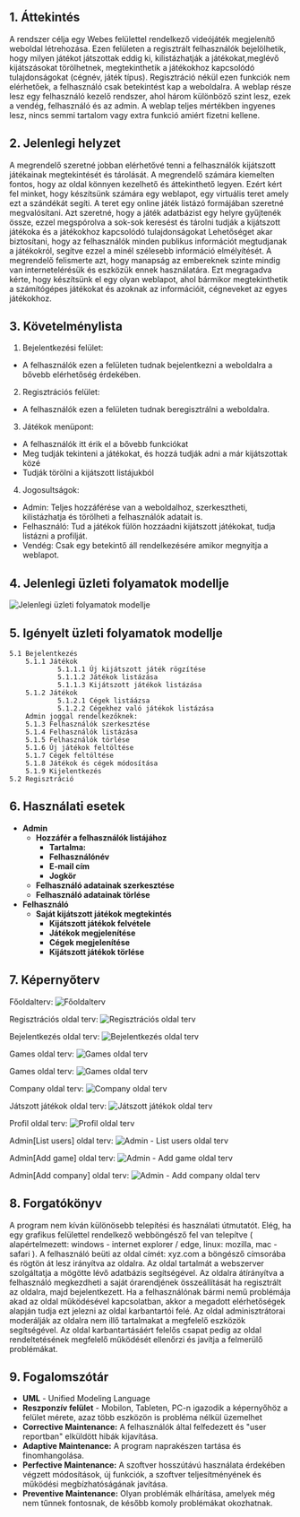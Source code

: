 ## 1. Áttekintés
A rendszer célja egy Webes felülettel rendelkező videójáték megjelenítő weboldal létrehozása. Ezen felületen a regisztrált felhasználók bejelölhetik, hogy milyen játékot játszottak eddig ki, kilistázhatják a játékokat,meglévő kijátszásokat törölhetnek, megtekinthetik a játékokhoz kapcsolódó tulajdonságokat (cégnév, játék típus). Regisztráció nékül ezen funkciók nem elérhetőek, a felhasználó csak betekintést kap a weboldalra. A weblap része lesz egy felhasználó kezelő rendszer, ahol három különböző szint lesz, ezek a vendég, felhasználó és az admin. A weblap teljes mértékben ingyenes lesz, nincs semmi tartalom vagy extra funkció amiért fizetni kellene.

## 2. Jelenlegi helyzet

A megrendelő szeretné jobban elérhetővé tenni a felhasználók kijátszott játékainak megtekintését és tárolását.
A megrendelő számára kiemelten fontos, hogy az oldal könnyen kezelhető és áttekinthető legyen. Ezért kért fel minket, hogy készítsünk számára egy weblapot, egy virtuális teret amely ezt a szándékát segíti.
A teret egy online játék listázó formájában szeretné megvalósítani.
Azt szeretné, hogy a játék adatbázist egy helyre gyűjtenék össze, ezzel megspórolva a sok-sok keresést és tárolni tudják a kijátszott játékoka és a játékokhoz kapcsolódó tulajdonságokat
Lehetőséget akar biztosítani, hogy az felhasználók minden publikus információt megtudjanak a játékokról, segítve ezzel a minél szélesebb információ elmélyítését. A megrendelő felismerte azt, hogy manapság az embereknek szinte mindig van internetelérésük és eszközük ennek használatára.
Ezt megragadva kérte, hogy készítsünk el egy olyan weblapot, ahol bármikor megtekinthetik a számítógépes játékokat és azoknak az információit, cégneveket az egyes játékokhoz.

## 3. Követelménylista

1. Bejelentkezési felület:
 * A felhasználók ezen a felületen tudnak bejelentkezni a weboldalra a bővebb elérhetőség érdekében.
2. Regisztrációs felület:
 * A felhasználók ezen a felületen tudnak beregisztrálni a weboldalra.
3. Játékok menüpont:
 * A felhasználók itt érik el a bővebb funkciókat
 * Meg tudják tekinteni a játékokat, és hozzá tudják adni a már kijátszottak közé
 * Tudják törölni a kijátszott listájukból
4. Jogosultságok:
 * Admin: Teljes hozzáférése van a weboldalhoz, szerkesztheti, kilistázhatja és törölheti a felhasználók adatait is.
 * Felhasználó: Tud a játékok fülön hozzáadni kijátszott játékokat, tudja listázni a profilját.
 * Vendég: Csak egy betekintő áll rendelkezésére amikor megnyitja a weblapot.

 ## 4. Jelenlegi üzleti folyamatok modellje

![Jelenlegi üzleti folyamatok modellje](../Doc/Pictures/functional_specification_4.png)

## 5. Igényelt üzleti folyamatok modellje
    5.1 Bejelentkezés
        5.1.1 Játékok
                5.1.1.1 Új kijátszott játék rögzítése
                5.1.1.2 Játékok listázása
                5.1.1.3 Kijátszott játékok listázása
        5.1.2 Játékok
                5.1.2.1 Cégek listáázsa
                5.1.2.2 Cégekhez való játékok listázása
        Admin joggal rendelkezőknek:
        5.1.3 Felhasználók szerkesztése
        5.1.4 Felhasználók listázása
        5.1.5 Felhasználók törlése
        5.1.6 Új játékok feltöltése
        5.1.7 Cégek feltöltése
        5.1.8 Játékok és cégek módosítása
        5.1.9 Kijelentkezés
    5.2 Regisztráció

## 6. Használati esetek

- **Admin**
  - **Hozzáfér a felhasználók listájához**
    - **Tartalma:**
    - **Felhasználónév**
    - **E-mail cím**
    - **Jogkör**
  - **Felhasználó adatainak szerkesztése**
  - **Felhasználó adatainak törlése**
- **Felhasználó**
  - **Saját kijátszott játékok megtekintés**
    - **Kijátszott játékok felvétele**
    - **Játékok megjelenítése**
    - **Cégek megjelenítése**
    - **Kijátszott játékok törlése**

## 7. Képernyőterv

Főoldalterv:
  ![Főoldalterv](../Doc/Pictures/fooldal_terv.png)

Regisztrációs oldal terv:
  ![Regisztrációs oldal terv](../Doc/Pictures/register_terv.png)

Bejelentkezés oldal terv:
  ![Bejelentkezés oldal terv](../Doc/Pictures/login_terv.png)

Games oldal terv:
  ![Games oldal terv](../Doc/Pictures/gamesoldal_terv.png)

Games oldal terv:
  ![Games oldal terv](../Doc/Pictures/gamesoldal_terv.png)

Company oldal terv:
  ![Company oldal terv](../Doc/Pictures/cegoldal_terv.png)

Játszott játékok oldal terv:
  ![Játszott játékok oldal terv](../Doc/Pictures/jatszottjatekokoldal_terv.png)

Profil oldal terv:
  ![Profil oldal terv](../Doc/Pictures/profiloldal_terv.png)

Admin[List users] oldal terv:
  ![Admin - List users oldal terv](../Doc/Pictures/listusers_terv.png)

Admin[Add game] oldal terv:
  ![Admin - Add game oldal terv](../Doc/Pictures/addgameoldal.png)

Admin[Add company] oldal terv:
  ![Admin - Add company oldal terv](../Doc/Pictures/addcompanyoldal_terv.png)
## 8. Forgatókönyv

 A program nem kíván különösebb telepítési és használati útmutatót. Elég, ha egy grafikus felülettel rendelkező webböngésző fel van telepítve ( alapértelmezett: windows - internet explorer / edge, linux: mozilla, mac - safari ). A felhasználó beüti az oldal címét: xyz.com a böngésző címsorába és rögtön át lesz irányítva az oldalra. Az oldal tartalmát a webszerver szolgáltatja a mögötte lévő adatbázis segítségével. Az oldalra átírányítva a felhasználó megkezdheti a saját órarendjének összeállítását ha regisztrált az oldalra, majd bejelentkezett. Ha a felhasználónak bármi nemű problémája akad az oldal működésével kapcsolatban, akkor a megadott elérhetőségek alapján tudja ezt jelezni az oldal karbantartói felé.
 Az oldal adminisztrátorai moderálják az oldalra nem illő tartalmakat a megfelelő eszközök segítségével.
 Az oldal karbantartásáért felelős csapat pedig az oldal rendeltetésének megfelelő működését ellenőrzi és javítja a felmerülő problémákat.

 ## 9. Fogalomszótár
- **UML** - Unified Modeling Language
- **Reszponzív felület** - Mobilon, Tableten, PC-n igazodik a
képernyőhöz a felület mérete, azaz több eszközön is probléma nélkül
üzemelhet
- **Corrective Maintenance:** A felhasználók által felfedezett és "user reportban"
elküldött hibák kijavítása.
- **Adaptive Maintenance:** A program naprakészen tartása és finomhangolása.
- **Perfective Maintenance:** A szoftver hosszútávú használata érdekében végzett
módosítások, új funkciók, a szoftver teljesítményének és működési
megbízhatóságának javítása.
- **Preventive Maintenance:** Olyan problémák elhárítása, amelyek még nem
tűnnek fontosnak, de később komoly problémákat okozhatnak.